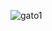 ![gato1](https://github.com/cmora333/Alimentacion/assets/159408215/43d0777f-d213-43f0-a33b-850cb7421104)
